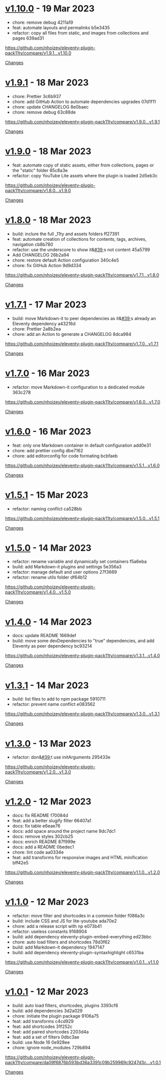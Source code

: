 <a name="v1.10.0"></a>

# [v1.10.0](https://github.com/nhoizey/eleventy-plugin-pack11ty/releases/tag/v1.10.0) - 19 Mar 2023

- chore: remove debug 4211a19
- feat: automate layouts and permalinks b5e3435
- refactor: copy all files from static, and images from collections and pages 639ad31

https://github.com/nhoizey/eleventy-plugin-pack11ty/compare/v1.9.1...v1.10.0

[Changes][v1.10.0]

<a name="v1.9.1"></a>

# [v1.9.1](https://github.com/nhoizey/eleventy-plugin-pack11ty/releases/tag/v1.9.1) - 18 Mar 2023

- chore: Prettier 3c6b937
- chore: add GitHub Action to automate dependencies upgrades 07d1f11
- chore: update CHANGELOG 8e0baec
- chore: remove debug 63c88de

https://github.com/nhoizey/eleventy-plugin-pack11ty/compare/v1.9.0...v1.9.1

[Changes][v1.9.1]

<a name="v1.9.0"></a>

# [v1.9.0](https://github.com/nhoizey/eleventy-plugin-pack11ty/releases/tag/v1.9.0) - 18 Mar 2023

- feat: automate copy of static assets, either from collections, pages or the &quot;static&quot; folder 85c8a3e
- refactor: copy YouTube Lite assets where the plugin is loaded 2d5eb3c

https://github.com/nhoizey/eleventy-plugin-pack11ty/compare/v1.8.0...v1.9.0

[Changes][v1.9.0]

<a name="v1.8.0"></a>

# [v1.8.0](https://github.com/nhoizey/eleventy-plugin-pack11ty/releases/tag/v1.8.0) - 18 Mar 2023

- build: inclure the full \_11ty and assets folders ff27391
- feat: automate creation of collections for contents, tags, archives, navigation cb8b780
- refactor: use the underscore to show it&[#39](https://github.com/nhoizey/eleventy-plugin-pack11ty/issues/39);s not content 45a5799
- Add CHANGELOG 26b2a94
- chore: restore default Action configuration 340c4e5
- chore: fix GitHub Action 9d9d334

https://github.com/nhoizey/eleventy-plugin-pack11ty/compare/v1.7.1...v1.8.0

[Changes][v1.8.0]

<a name="v1.7.1"></a>

# [v1.7.1](https://github.com/nhoizey/eleventy-plugin-pack11ty/releases/tag/v1.7.1) - 17 Mar 2023

- build: move Markdown-it to peer dependencies as it&[#39](https://github.com/nhoizey/eleventy-plugin-pack11ty/issues/39);s already an Eleventy dependency a43216d
- chore: Prettier 2a8b2ea
- chore: add an Action to generate a CHANGELOG 8dca984

https://github.com/nhoizey/eleventy-plugin-pack11ty/compare/v1.7.0...v1.7.1

[Changes][v1.7.1]

<a name="v1.7.0"></a>

# [v1.7.0](https://github.com/nhoizey/eleventy-plugin-pack11ty/releases/tag/v1.7.0) - 16 Mar 2023

- refactor: move Markdown-it configuration to a dedicated module 363c278

https://github.com/nhoizey/eleventy-plugin-pack11ty/compare/v1.6.0...v1.7.0

[Changes][v1.7.0]

<a name="v1.6.0"></a>

# [v1.6.0](https://github.com/nhoizey/eleventy-plugin-pack11ty/releases/tag/v1.6.0) - 16 Mar 2023

- feat: only one Markdown container in default configuration add0e31
- chore: add prettier config dbe7162
- chore: add editorconfig for code formating bcbfaeb

https://github.com/nhoizey/eleventy-plugin-pack11ty/compare/v1.5.1...v1.6.0

[Changes][v1.6.0]

<a name="v1.5.1"></a>

# [v1.5.1](https://github.com/nhoizey/eleventy-plugin-pack11ty/releases/tag/v1.5.1) - 15 Mar 2023

- refactor: naming conflict ca528bb

https://github.com/nhoizey/eleventy-plugin-pack11ty/compare/v1.5.0...v1.5.1

[Changes][v1.5.1]

<a name="v1.5.0"></a>

# [v1.5.0](https://github.com/nhoizey/eleventy-plugin-pack11ty/releases/tag/v1.5.0) - 14 Mar 2023

- refactor: rename variable and dynamically set containers f5a6eba
- build: add Markdown-it plugins and settings 5e356a3
- refactor: manage default and user options 27f3669
- refactor: rename utils folder df64b12

https://github.com/nhoizey/eleventy-plugin-pack11ty/compare/v1.4.0...v1.5.0

[Changes][v1.5.0]

<a name="v1.4.0"></a>

# [v1.4.0](https://github.com/nhoizey/eleventy-plugin-pack11ty/releases/tag/v1.4.0) - 14 Mar 2023

- docs: update README 1669def
- build: move some devDependencies to &quot;true&quot; dependencies, and add Eleventy as peer dependency bc93214

https://github.com/nhoizey/eleventy-plugin-pack11ty/compare/v1.3.1...v1.4.0

[Changes][v1.4.0]

<a name="v1.3.1"></a>

# [v1.3.1](https://github.com/nhoizey/eleventy-plugin-pack11ty/releases/tag/v1.3.1) - 14 Mar 2023

- build: list files to add to npm package 5910711
- refactor: prevent name conflict e083562

https://github.com/nhoizey/eleventy-plugin-pack11ty/compare/v1.3.0...v1.3.1

[Changes][v1.3.1]

<a name="v1.3.0"></a>

# [v1.3.0](https://github.com/nhoizey/eleventy-plugin-pack11ty/releases/tag/v1.3.0) - 13 Mar 2023

- refactor: don&[#39](https://github.com/nhoizey/eleventy-plugin-pack11ty/issues/39);t use initArguments 295433e

https://github.com/nhoizey/eleventy-plugin-pack11ty/compare/v1.2.0...v1.3.0

[Changes][v1.3.0]

<a name="v1.2.0"></a>

# [v1.2.0](https://github.com/nhoizey/eleventy-plugin-pack11ty/releases/tag/v1.2.0) - 12 Mar 2023

- docs: fix README f70084d
- feat: add a better slugify filter 66407a1
- docs: fix table e6eae76
- docs: add space around the project name 9dc7dc1
- docs: remove styles 302cb25
- docs: enrich README 87f999e
- docs: add a README 0bedec1
- chore: lint code aa0334e
- feat: add transforms for responsive images and HTML minification bff42e5

https://github.com/nhoizey/eleventy-plugin-pack11ty/compare/v1.1.0...v1.2.0

[Changes][v1.2.0]

<a name="v1.1.0"></a>

# [v1.1.0](https://github.com/nhoizey/eleventy-plugin-pack11ty/releases/tag/v1.1.0) - 12 Mar 2023

- refactor: move filter and shortcodes in a common folder f086a3c
- build: include CSS and JS for lite-youtube ada70e2
- chore: add a release script with np e073b41
- refactor: useless constants 9168904
- build: add dependency eleventy-plugin-embed-everything ed23bbc
- chore: auto load filters and shortcodes 78d3f62
- build: add Markdown-it dependency 1947147
- build: add dependency eleventy-plugin-syntaxhighlight c6531ba

https://github.com/nhoizey/eleventy-plugin-pack11ty/compare/v1.0.1...v1.1.0

[Changes][v1.1.0]

<a name="v1.0.1"></a>

# [v1.0.1](https://github.com/nhoizey/eleventy-plugin-pack11ty/releases/tag/v1.0.1) - 12 Mar 2023

- build: auto load filters, shortcodes, plugins 3393cf8
- build: add dependencies 3d2a029
- chore: initiate the plugin package 9106a75
- feat: add transforms c4cd929
- feat: add shortcodes 31f252c
- feat: add paired shortcodes 2203d4a
- feat: add a set of filters 0dbc3ae
- build: use Node 16 0e928ee
- chore: ignore node_modules 729b894

https://github.com/nhoizey/eleventy-plugin-pack11ty/compare/da09f6876b593bd36a3391c09b259989c9247d3c...v1.0.1

[Changes][v1.0.1]

[v1.10.0]: https://github.com/nhoizey/eleventy-plugin-pack11ty/compare/v1.9.1...v1.10.0
[v1.9.1]: https://github.com/nhoizey/eleventy-plugin-pack11ty/compare/v1.9.0...v1.9.1
[v1.9.0]: https://github.com/nhoizey/eleventy-plugin-pack11ty/compare/v1.8.0...v1.9.0
[v1.8.0]: https://github.com/nhoizey/eleventy-plugin-pack11ty/compare/v1.7.1...v1.8.0
[v1.7.1]: https://github.com/nhoizey/eleventy-plugin-pack11ty/compare/v1.7.0...v1.7.1
[v1.7.0]: https://github.com/nhoizey/eleventy-plugin-pack11ty/compare/v1.6.0...v1.7.0
[v1.6.0]: https://github.com/nhoizey/eleventy-plugin-pack11ty/compare/v1.5.1...v1.6.0
[v1.5.1]: https://github.com/nhoizey/eleventy-plugin-pack11ty/compare/v1.5.0...v1.5.1
[v1.5.0]: https://github.com/nhoizey/eleventy-plugin-pack11ty/compare/v1.4.0...v1.5.0
[v1.4.0]: https://github.com/nhoizey/eleventy-plugin-pack11ty/compare/v1.3.1...v1.4.0
[v1.3.1]: https://github.com/nhoizey/eleventy-plugin-pack11ty/compare/v1.3.0...v1.3.1
[v1.3.0]: https://github.com/nhoizey/eleventy-plugin-pack11ty/compare/v1.2.0...v1.3.0
[v1.2.0]: https://github.com/nhoizey/eleventy-plugin-pack11ty/compare/v1.1.0...v1.2.0
[v1.1.0]: https://github.com/nhoizey/eleventy-plugin-pack11ty/compare/v1.0.1...v1.1.0
[v1.0.1]: https://github.com/nhoizey/eleventy-plugin-pack11ty/tree/v1.0.1

<!-- Generated by https://github.com/rhysd/changelog-from-release v3.7.0 -->

